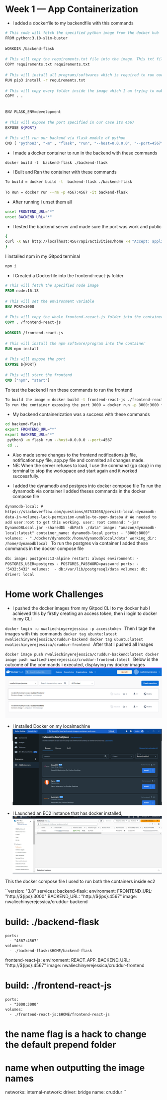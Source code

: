 # Week 1 — App Containerization

* I added a dockerfile to my backendfile with this commands
```sh
# This code will fetch the specified python image from the docker hub
FROM python:3.10-slim-buster

WORKDIR /backend-flask

# This will copy the requirements.txt file into the image. This txt file is currently inside the backend-flask folder
COPY requirements.txt requirements.txt

# This will install all programs/softwares which is required to run our backend 
RUN pip3 install -r requirements.txt

# This will copy every folder inside the image which I am trying to make
COPY . .


ENV FLASK_ENV=development

# This will expose the port specified in our case its 4567
EXPOSE ${PORT}

# This will run our backend via flask module of python
CMD [ "python3", "-m" , "flask", "run", "--host=0.0.0.0", "--port=4567"]
 ```
* I made a docker container to run in the backend with these commands
```docker
docker build -t  backend-flask ./backend-flask
```

* I Built and Ran the container with these commands

```sh
To build = docker build -t  backend-flask ./backend-flask
 
To Run = docker run --rm -p 4567:4567 -it backend-flask
```
 * After running i unset them all
 ```sh
 unset FRONTEND_URL="*"
 unset BACKEND_URL="*"
```
*  I tested the backend server and made sure the port was work and public
 ```sh
 {
 curl -X GET http://localhost:4567/api/activities/home -H "Accept: application/json" -H "Content-Type: application/json"
 }
 ```
I installed npm in my Gitpod terminal

```sh
npm i
```

* I Created a Dockerfile into the frontend-react-js folder

```Dockerfile
# This will fetch the specified node image
FROM node:16.18

# This will set the environment variable 
ENV PORT=3000

# This will copy the whole frontend-reeact-js folder into the container 
COPY . /frontend-react-js

WORKDIR /frontend-react-js

# This will install the npm software/program into the container
RUN npm install

# This will expose the port
EXPOSE ${PORT}

# This will start the frontend
CMD ["npm", "start"]
```

To test the backend I ran these commands to run the frontend 
```sh
To build the image = docker build -t frontend-react-js ./frontend-react-js
To run the container exposing the port 3000 = docker run -p 3000:3000 frontend-react-js
```

* My backend containerization was a success with these commands
```sh
cd backend-flask
export FRONTEND_URL="*"
export BACKEND_URL="*"
 python3 -m flask run --host=0.0.0.0 --port=4567
 cd ..
 ```

* Also made some changes to the frontend notifications.js file, notifications.py file, app.py file and commited all changes made.
* NB: When the server refuses to load, I use the command {gp stop} in my terminal to stop the workspace and start again and it worked successfully.

- I added the dynamodb and postgres into docker compose file
 To run the dynamodb via container I added theses commands in the docker compose file
 
``dynamodb-local:
    # https://stackoverflow.com/questions/67533058/persist-local-dynamodb-data-in-volumes-lack-permission-unable-to-open-databa
    # We needed to add user:root to get this working.
    user: root
    command: "-jar DynamoDBLocal.jar -sharedDb -dbPath ./data"
    image: "amazon/dynamodb-local:latest"
    container_name: dynamodb-local
    ports:
      - "8000:8000"
    volumes:
      - "./docker/dynamodb:/home/dynamodblocal/data"
    working_dir: /home/dynamodblocal
 ``
To run the postgres via container I added these commands in the docker compose file

``db:
    image: postgres:13-alpine
    restart: always
    environment:
      - POSTGRES_USER=postgres
      - POSTGRES_PASSWORD=password
    ports:
      - '5432:5432'
    volumes: 
      - db:/var/lib/postgresql/data
volumes:
  db:
    driver: local
 ``


# Home work Challenges
- I pushed the docker images from my Gitpod CLI to my docker hub
I achieved this by firstly creating an access token, then i login to docker in my CLI

``docker login -u nwaliechinyerejessica -p accesstoken
 ``
Then I tage the images with this commands
``docker tag ubuntu:latest  nwaliechinyerejessica/cruddur-backend
  docker tag ubuntu:latest  nwaliechinyerejessica/cruddur-frontend
 ``
After that I pushed all Images

``docker image push nwaliechinyerejessica/cruddur-backend:latest
  docker image push nwaliechinyerejessica/cruddur-frontend:latest
 ``
Below is the outcome of the commands i executed, displaying my docker images
![docker_images](assets/week%201%20docker%20image.png)

- I installed Docker on my localmachine 
![docker_localmachine](assets/Screenshot%20(180).png)

- I Launched an EC2 instance that has docker installed,
![EC2_instance](assets/week%201%20EC2.jpg)
  
This the docker compose file I used to run both the containers inside ec2

``version: "3.8"
services:
  backend-flask:
    environment:
      FRONTEND_URL: "http://${ips}:3000"
      BACKEND_URL: "http://${ips}:4567"
    image: nwaliechinyerejessica/cruddur-backend
#    build: ./backend-flask
    ports:
      - "4567:4567"
    volumes:
      - ./backend-flask:$HOME/backend-flask
  frontend-react-js:
    environment:
      REACT_APP_BACKEND_URL: "http://${ips}:4567"
    image: nwaliechinyerejessica/cruddur-frontend
#    build: ./frontend-react-js
    ports:
      - "3000:3000"
    volumes:
      - ./frontend-react-js:$HOME/frontend-react-js

# the name flag is a hack to change the default prepend folder
# name when outputting the image names
networks: 
  internal-network:
    driver: bridge
    name: cruddur
``


  
